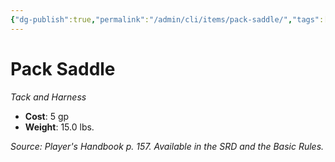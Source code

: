 ```yaml
---
{"dg-publish":true,"permalink":"/admin/cli/items/pack-saddle/","tags":["compendium/src/5e/phb","item/gear/tack-and-harness"],"updated":"2025-01-11T15:32:18.678+00:00"}
---
```


# Pack Saddle
*Tack and Harness*  

- **Cost**: 5 gp
- **Weight**: 15.0 lbs.

*Source: Player's Handbook p. 157. Available in the SRD and the Basic Rules.*